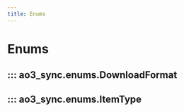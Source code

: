 ```yaml
---
title: Enums
---
```


# Enums

## ::: ao3_sync.enums.DownloadFormat

## ::: ao3_sync.enums.ItemType
